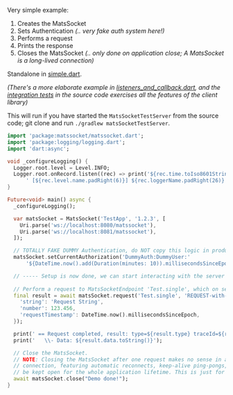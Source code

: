 Very simple example:
1. Creates the MatsSocket
2. Sets Authentication _(.. very fake auth system here!)_
3. Performs a request
4. Prints the response
5. Closes the MatsSocket _(.. only done on application close; A MatsSocket is a long-lived connection)_

Standalone in [simple.dart](simple.dart).

_(There's a more elaborate example in [listeners_and_callback.dart](listeners_and_callback.dart), and the
[integration tests](https://github.com/centiservice/matssocket/tree/main/matssocket-client-dart/test) in
the source code exercises all the features of the client library)_

This will run if you have started the `MatsSocketTestServer` from the source code; git clone and run
`./gradlew matsSocketTestServer`.

```dart
import 'package:matssocket/matssocket.dart';
import 'package:logging/logging.dart';
import 'dart:async';

void _configureLogging() {
  Logger.root.level = Level.INFO;
  Logger.root.onRecord.listen((rec) => print('${rec.time.toIso8601String()}'
      ' [${rec.level.name.padRight(6)}] ${rec.loggerName.padRight(26)}| ${rec.message}'));
}

Future<void> main() async {
  _configureLogging();

  var matsSocket = MatsSocket('TestApp', '1.2.3', [
    Uri.parse('ws://localhost:8080/matssocket'),
    Uri.parse('ws://localhost:8081/matssocket'),
  ]);

  // TOTALLY FAKE DUMMY Authentication, do NOT copy this logic in production code!!!
  matsSocket.setCurrentAuthorization('DummyAuth:DummyUser:'
      '${DateTime.now().add(Duration(minutes: 10)).millisecondsSinceEpoch}');

  // ----- Setup is now done, we can start interacting with the server -----
  
  // Perform a request to MatsSocketEndpoint 'Test.single', which on server forwards to Mats endpoint 'Test.single'
  final result = await matsSocket.request('Test.single', 'REQUEST-with-Promise_${matsSocket.randomId(6)}', {
    'string': 'Request String',
    'number': 123.456,
    'requestTimestamp': DateTime.now().millisecondsSinceEpoch,
  });

  print(' == Request completed, result: type=${result.type} traceId=${result.traceId} rttMs=${result.roundTripMillis}');
  print('   \\- Data: ${result.data.toString()}');

  // Close the MatsSocket.
  // NOTE: Closing the MatsSocket after one request makes no sense in a real application: A MatsSocket is a long-lived
  // connection, featuring automatic reconnects, keep-alive ping-pongs, reauthentication when needed etc, and should
  // be kept open for the whole application lifetime. This is just for demonstration purposes.
  await matsSocket.close("Demo done!");
}

```